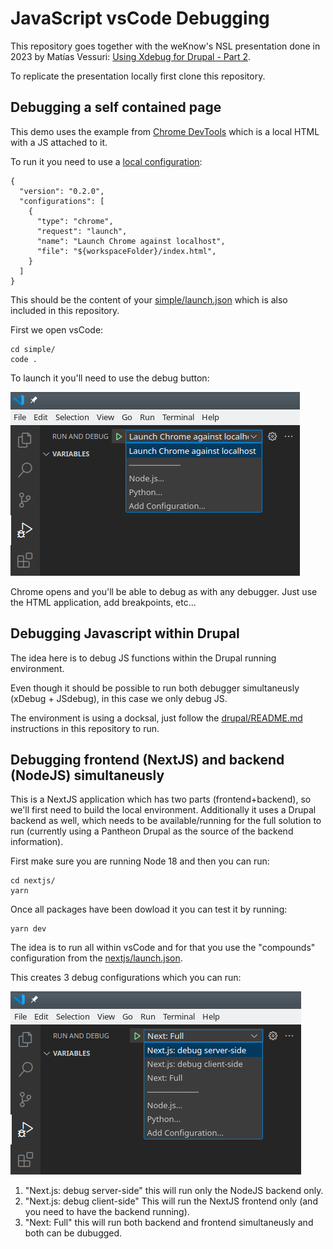 # JavaScript vsCode Debugging

This repository goes together with the weKnow's NSL presentation done in 2023 by Matías Vessuri: [Using Xdebug for Drupal - Part 2](https://drive.google.com/file/d/1vkVSxUoA29TbzvAbZn7N2k9OYdRNrLdO/view?usp=share_link).

To replicate the presentation locally first clone this repository.

## Debugging a self contained page

This demo uses the example from [Chrome DevTools](https://developer.chrome.com/docs/devtools/) which is a local HTML with a JS attached to it.

To run it you need to use a [local configuration](https://code.visualstudio.com/docs/nodejs/browser-debugging#_launching-browsers):

```
{
  "version": "0.2.0",
  "configurations": [
    {
      "type": "chrome",
      "request": "launch",
      "name": "Launch Chrome against localhost",
      "file": "${workspaceFolder}/index.html",
    }
  ]
}
```

This should be the content of your [simple/launch.json](./simple/.vscode/launch.json) which is also included in this repository.

First we open vsCode:

```
cd simple/
code .
```

To launch it you'll need to use the debug button:

![vsCode_debugger_launch.png](./images/vsCode_debugger_launch.png)


Chrome opens and you'll be able to debug as with any debugger. Just use the HTML application, add breakpoints, etc...

## Debugging Javascript within Drupal

The idea here is to debug JS functions within the Drupal running environment.

Even though it should be possible to run both debugger simultaneusly (xDebug + JSdebug), in this case we only debug JS.

The environment is using a docksal, just follow the [drupal/README.md](./drupal/README.md) instructions in this repository to run.

## Debugging frontend (NextJS) and backend (NodeJS) simultaneusly

This is a NextJS application which has two parts (frontend+backend), so we'll first need to build the local environment.
Additionally it uses a Drupal backend as well, which needs to be available/running for the full solution to run (currently using a Pantheon Drupal as the source of the backend information).

First make sure you are running Node 18 and then you can run:

```
cd nextjs/
yarn
```

Once all packages have been dowload it you can test it by running:

```
yarn dev
```

The idea is to run all within vsCode and for that you use the "compounds" configuration from the [nextjs/launch.json](./nextjs/.vscode/launch.json).

This creates 3 debug configurations which you can run:

![vsCode_nextjs_debug.png](./images/vsCode_nextjs_debug.png)

1. "Next.js: debug server-side" this will run only the NodeJS backend only.
2. "Next.js: debug client-side" This will run the NextJS frontend only (and you need to have the backend running).
3. "Next: Full" this will run both backend and frontend simultaneusly and both can be dubugged.
